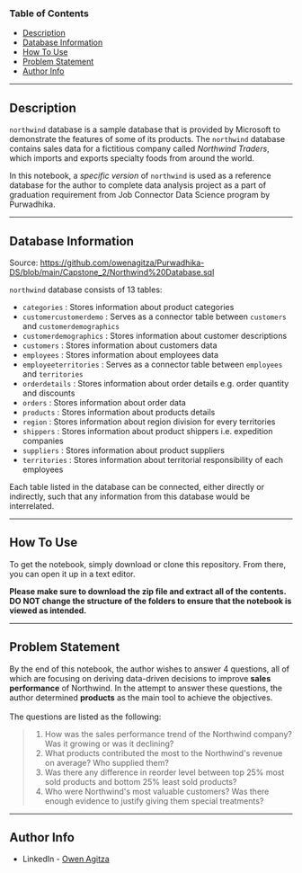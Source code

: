 ### Table of Contents

- [Description](#description)
- [Database Information](#database-information)
- [How To Use](#how-to-use)
- [Problem Statement](#problem-statement)
- [Author Info](#author-info)

---

## Description

`northwind` database is a sample database that is provided by Microsoft to demonstrate the features of some of its products. The `northwind` database contains sales data for a fictitious company called *Northwind Traders*, which imports and exports specialty foods from around the world.

In this notebook, a *specific version* of `northwind` is used as a reference database for the author to complete data analysis project as a part of graduation requirement from Job Connector Data Science program by Purwadhika.

---

## Database Information

Source: https://github.com/owenagitza/Purwadhika-DS/blob/main/Capstone_2/Northwind%20Database.sql

`northwind` database consists of 13 tables: <br>
- `categories`  : Stores information about product categories
- `customercustomerdemo`    : Serves as a connector table between `customers` and `customerdemographics`
- `customerdemographics`    : Stores information about customer descriptions
- `customers`   : Stores information about customers data
- `employees`   : Stores information about employees data
- `employeeterritories` : Serves as a connector table between `employees` and `territories`
- `orderdetails`    : Stores information about order details e.g. order quantity and discounts
- `orders`  : Stores information about order data
- `products`    : Stores information about products details
- `region`  : Stores information about region division for every territories
- `shippers`    : Stores information about product shippers i.e. expedition companies
- `suppliers`   : Stores information about product suppliers
- `territories` : Stores information about territorial responsibility of each employees

Each table listed in the database can be connected, either directly or indirectly, such that any information from this database would be interrelated.

---

## How To Use

To get the notebook, simply download or clone this repository.  From there, you can open it up in a text editor.

**Please make sure to download the zip file and extract all of the contents. DO NOT change the structure of the folders to ensure that the notebook is viewed as intended.**

---

## Problem Statement

By the end of this notebook, the author wishes to answer 4 questions, all of which are focusing on deriving data-driven decisions to improve **sales performance** of Northwind. In the attempt to answer these questions, the author determined **products** as the main tool to achieve the objectives. <br> <br>
The questions are listed as the following:
> 1. How was the sales performance trend of the Northwind company? Was it growing or was it declining?
> 1. What products contributed the most to the Northwind's revenue on average? Who supplied them?
> 1. Was there any difference in reorder level between top 25% most sold products and bottom 25% least sold products?
> 1. Who were Northwind's most valuable customers? Was there enough evidence to justify giving them special treatments?

---

## Author Info

- LinkedIn - [Owen Agitza](https://www.linkedin.com/in/owenagitza/)

